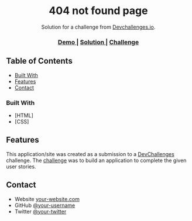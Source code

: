 <!-- Please update value in the {}  -->

<h1 align="center">404 not found page</h1>

<div align="center">
   Solution for a challenge from  <a href="http://devchallenges.io" target="_blank">Devchallenges.io</a>.
</div>

<div align="center">
  <h3>
    <a href="https://vigilant-sammet-776bb3.netlify.app/">
      Demo
    </a>
    <span> | </span>
    <a href="https://github.com/kashif-ghafoor/404-not-found-page">
      Solution
    </a>
    <span> | </span>
    <a href="https://devchallenges.io/challenges/wBunSb7FPrIepJZAg0sY">
      Challenge
    </a>
  </h3>
</div>

<!-- TABLE OF CONTENTS -->

## Table of Contents

- [Built With](#built-with)
- [Features](#features)
- [Contact](#contact)
<!-- OVERVIEW -->

### Built With

<!-- This section should list any major frameworks that you built your project using. Here are a few examples.-->

- [HTML]
- [CSS]

## Features

<!-- List the features of your application or follow the template. Don't share the figma file here :) -->

This application/site was created as a submission to a [DevChallenges](https://devchallenges.io/challenges) challenge. The [challenge](https://devchallenges.io/challenges/wBunSb7FPrIepJZAg0sY) was to build an application to complete the given user stories.

<!-- This section should list any articles or add-ons/plugins that helps you to complete the project. This is optional but it will help you in the future. For exmpale -->

## Contact

- Website [your-website.com](https://www.linkedin.com/in/kashif-ghafoor-347b5918b/)
- GitHub [@your-username](https://github.com/kashif-ghafoor)
- Twitter [@your-twitter](https://twitter.com/_kashifghafoor)
